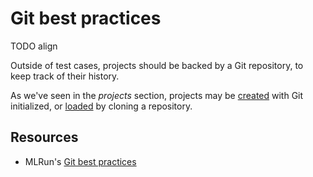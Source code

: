 # Git best practices
TODO align

Outside of test cases, projects should be backed by a Git repository, to keep track of their history.

As we've seen in the *projects* section, projects may be [created](/docs/tasks/projects/#create) with Git initialized, or [loaded](/docs/tasks/projects/#load) by cloning a repository.

## Resources

- MLRun's [Git best practices](https://docs.mlrun.org/en/latest/projects/git-best-practices.html)
